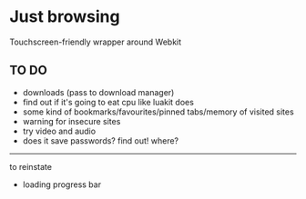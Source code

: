 # Just browsing

Touchscreen-friendly wrapper around Webkit

## TO DO

- downloads (pass to download manager)
- find out if it's going to eat cpu like luakit does
- some kind of bookmarks/favourites/pinned tabs/memory of visited sites
- warning for insecure sites
- try video and audio
- does it save passwords? find out! where?

---

to reinstate
- loading progress bar
